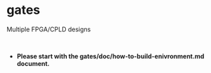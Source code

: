 # gates
Multiple FPGA/CPLD designs

<br>

<ul>

<li><b>Please start with the gates/doc/how-to-build-enivronment.md document.</b></li>

</ul>

